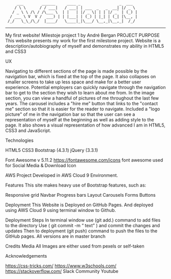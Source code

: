          ___        ______     ____ _                 _  ___  
        / \ \      / / ___|   / ___| | ___  _   _  __| |/ _ \ 
       / _ \ \ /\ / /\___ \  | |   | |/ _ \| | | |/ _` | (_) |
      / ___ \ V  V /  ___) | | |___| | (_) | |_| | (_| |\__, |
     /_/   \_\_/\_/  |____/   \____|_|\___/ \__,_|\__,_|  /_/ 
 ----------------------------------------------------------------- 
My first website! Milestoje project 1 by André Bergan
PROJECT PURPOSE
This website presents my work for the first milestone project. Website is a description/autobiography of myself and demonstrates my ability in HTML5 and CSS3

UX

Navigating to different sections of the page is made possible by the navigation bar, which is fixed at the top of the page. It also collapses on smaller screens to take up less space and make for a better user experience.
Potential employers can quickly navigate through the navigation bar to get to the section they wish to learn about me from. 
In the image section, you can view a handful of pictures of me throughout the last few years.
The carousel includes a "hire me" button that links to the "contact me" section so that it is easier for the reader to navigate.
Included a "logo picture" of me in the navigation bar so that the user can see a representation of myself at the beginning as well as adding style to the page.
It also shows a visual representation of how advanced I am in HTML5, CSS3 and JavaScript.

Technologies

HTML5
CSS3
Bootstrap (4.3.1)
jQuery (3.3.1)

Font Awesome v 5.11.2
https://fontawesome.com/icons font awesome used for Social Media & Download Icon

AWS
Project Developed in AWS Cloud 9 Environment.

Features
This site makes heavy use of Bootstrap features, such as:

Responsive grid
Navbar
Progress bars
Layout
Carousels
Forms
Buttons

Deployment
This Website is Deployed on GitHub Pages. And deployed using AWS Cloud 9 using terminal window to Github.

Deployment Steps
In terminal window use (git add.) command to add files to the directory
Use ( git commit -m “ text” ) and commit the changes and updates
Then to deployment (git push) command to push the files to the GitHub pages.
All versions are in master branch

Credits
Media
All Images are either used from pexels or self-taken

Acknowledgements

https://css-tricks.com/
https://www.w3schools.com/
https://stackoverflow.com/
Slack Community
Youtube